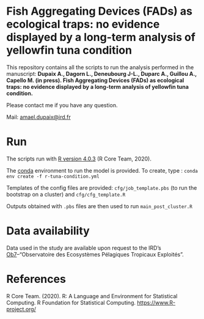 # Fish Aggregating Devices (FADs) as ecological traps: no evidence displayed by a long-term analysis of yellowfin tuna condition

This repository contains all the scripts to run the analysis performed in the manuscript: __Dupaix A., Dagorn L., Deneubourg J-L., Duparc A., Guillou A., Capello M. (in press). Fish Aggregating Devices (FADs) as ecological traps: no evidence displayed by a long-term analysis of yellowfin tuna condition.__

Please contact me if you have any question. 

Mail: amael.dupaix@ird.fr

# Run

The scripts run with [R version 4.0.3](https://www.r-project.org/) (R Core Team, 2020).

The [conda](https://docs.conda.io/projects/conda/en/latest/) environment to run the model is provided. To create, type : `conda env create -f r-tuna-condition.yml`

Templates of the config files are provided: `cfg/job_template.pbs` (to run the bootstrap on a cluster) and `cfg/cfg_template.R`

Outputs obtained with `.pbs` files are then used to run `main_post_cluster.R`

# Data availability

Data used in the study are available upon request to the IRD’s [Ob7](https://www.ob7.ird.fr/pages/datacall.html)–“Observatoire des Ecosystèmes Pélagiques Tropicaux Exploités”.

# References

R Core Team. (2020). R: A Language and Environment for Statistical Computing. R Foundation for Statistical Computing. https://www.R-project.org/
